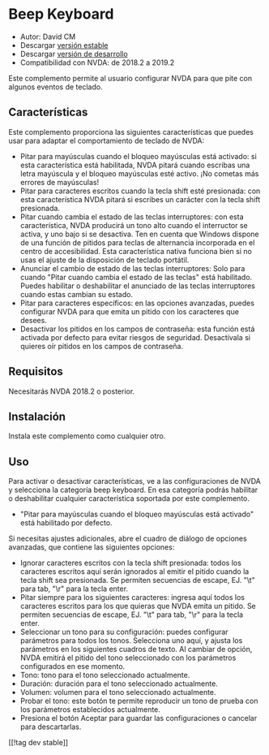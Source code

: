 # Beep Keyboard #

* Autor: David CM
* Descargar [versión estable][1]
* Descargar [versión de desarrollo][2]
* Compatibilidad con NVDA: de 2018.2 a 2019.2

Este complemento permite al usuario configurar NVDA para que pite con
algunos eventos de teclado.

## Características

Este complemento proporciona las siguientes características que puedes usar
para adaptar el comportamiento de teclado de NVDA:

* Pitar para mayúsculas cuando el bloqueo mayúsculas está activado: si esta
  característica está habilitada, NVDA pitará cuando escribas una letra
  mayúscula y el bloqueo mayúsculas esté activo. ¡No cometas más errores de
  mayúsculas!
* Pitar para caracteres escritos cuando la tecla shift esté presionada: con
  esta característica NVDA pitará si escribes un carácter con la tecla shift
  presionada.
* Pitar cuando cambia el estado de las teclas interruptores: con esta
  característica, NVDA producirá un tono alto cuando el interructor se
  activa, y uno bajo si se desactiva. Ten en cuenta que Windows dispone de
  una función de pitidos para teclas de alternancia incorporada en el centro
  de accesibilidad. Esta característica nativa funciona bien si no usas el
  ajuste de la disposición de teclado portátil.
* Anunciar el cambio de estado de las teclas interruptores: Solo para cuando
  "Pitar cuando cambia el estado de las teclas" está habilitado. Puedes
  habilitar o deshabilitar el anunciado de las teclas interruptores cuando
  estas cambian su estado.
* Pitar para caracteres específicos: en las opciones avanzadas, puedes
  configurar NVDA para que emita un pitido con los caracteres que desees.
* Desactivar los pitidos en los campos de contraseña: esta función está
  activada por defecto para evitar riesgos de seguridad. Desactívala si
  quieres oír pitidos en los campos de contraseña.

## Requisitos

Necesitarás NVDA 2018.2 o posterior.

## Instalación

Instala este complemento como cualquier otro.

## Uso

Para activar o desactivar características, ve  a las configuraciones de NVDA y selecciona la categoría beep keyboard. En esa categoría podrás habilitar o deshabilitar cualquier característica soportada por este complemento.

* "Pitar para mayúsculas cuando el bloqueo mayúsculas está activado" está
  habilitado por defecto.

Si necesitas ajustes adicionales, abre el cuadro de diálogo de opciones
avanzadas, que contiene las siguientes opciones:

* Ignorar caracteres escritos con la tecla shift presionada: todos los
  caracteres escritos aquí serán ignorados al emitir el pitido cuando la
  tecla shift sea presionada. Se permiten secuencias de escape, EJ. "\t"
  para tab, "\r" para la tecla enter.
* Pitar siempre para los siguientes caracteres: ingresa aquí todos los
  caracteres escritos para los que quieras que NVDA emita un pitido. Se
  permiten secuencias  de escape, EJ. "\t" para tab, "\r" para la tecla
  enter.
* Seleccionar un tono para su configuración: puedes configurar parámetros
  para todos los tonos. Selecciona uno aquí, y ajusta los parámetros en los
  siguientes cuadros de texto. Al cambiar de opción, NVDA emitirá el pitido
  del tono seleccionado con los parámetros configurados en ese momento.
* Tono: tono para el tono seleccionado actualmente.
* Duración: duración para el tono seleccionado actualmente.
* Volumen: volumen para el tono seleccionado actualmente.
* Probar el tono: este botón te permite reproducir un tono de prueba con los
  parámetros establecidos actualmente.
* Presiona el botón Aceptar para guardar las configuraciones o cancelar para
  descartarlas.

[[!tag dev stable]]

[1]: https://addons.nvda-project.org/files/get.php?file=beepkeyboard

[2]: https://addons.nvda-project.org/files/get.php?file=beepkeyboard
